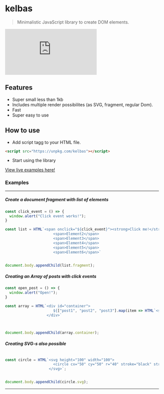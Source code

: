# kelbas

> Minimalistic JavaScript library to create DOM elements.

![gzip size](http://img.badgesize.io/https://unpkg.com/kelbas/build/bundle.js?compression=gzip)

## Features

* Super small less than 1kb
* Includes multiple render possibilites
  (as SVG, fragment, regular Dom).
* Fast
* Super easy to use

## How to use


* Add script tagg to your HTML file.
```HTML
<script src="https://unpkg.com/kelbas"></script>
```

* Start using the library


[View live examples here!](https://tonis2.github.io/kelbas/)

### Examples

----

##### Create a document fragment with list of elements
```js
const click_event = () => {
  window.alert("Click event works!");
}

const list = HTML`<span onclick="${click_event}"><strong>Click me!</strong></span>
                      <span>Element2</span>
                      <span>Element3</span>
                      <span>Element4</span>
                      <span>Element5</span>
                      <span>Element6</span>`


document.body.appendChild(list.fragment);

```

##### Creating an Array of posts with click events
```js
const open_post = () => {
  window.alert("Open!");
}

const array = HTML`<div id="container">
                      ${["post1", "post2", "post3"].map(item => HTML`<span onclick="${open_post}">${item}</span>`.container)}
                   </div>`



document.body.appendChild(array.container);
```

##### Creating SVG-s also possible
```js

const circle = HTML`<svg height="100" width="100">
                      <circle cx="50" cy="50" r="40" stroke="black" stroke-width="3" fill="red" />
                    </svg>`;


document.body.appendChild(circle.svg);
```

------

